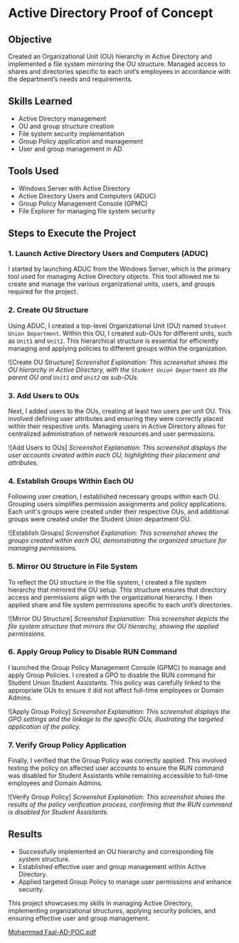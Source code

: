 # Active Directory Proof of Concept

## Objective
Created an Organizational Unit (OU) hierarchy in Active Directory and implemented a file system mirroring the OU structure. Managed access to shares and directories specific to each unit’s employees in accordance with the department’s needs and requirements.

## Skills Learned
- Active Directory management
- OU and group structure creation
- File system security implementation
- Group Policy application and management
- User and group management in AD

## Tools Used
- Windows Server with Active Directory
- Active Directory Users and Computers (ADUC)
- Group Policy Management Console (GPMC)
- File Explorer for managing file system security

## Steps to Execute the Project

### 1. Launch Active Directory Users and Computers (ADUC)
I started by launching ADUC from the Windows Server, which is the primary tool used for managing Active Directory objects. This tool allowed me to create and manage the various organizational units, users, and groups required for the project.

### 2. Create OU Structure
Using ADUC, I created a top-level Organizational Unit (OU) named `Student Union Department`. Within this OU, I created sub-OUs for different units, such as `Unit1` and `Unit2`. This hierarchical structure is essential for efficiently managing and applying policies to different groups within the organization.

![Create OU Structure]
*Screenshot Explanation: This screenshot shows the OU hierarchy in Active Directory, with the `Student Union Department` as the parent OU and `Unit1` and `Unit2` as sub-OUs.*

### 3. Add Users to OUs
Next, I added users to the OUs, creating at least two users per unit OU. This involved defining user attributes and ensuring they were correctly placed within their respective units. Managing users in Active Directory allows for centralized administration of network resources and user permissions.

![Add Users to OUs]
*Screenshot Explanation: This screenshot displays the user accounts created within each OU, highlighting their placement and attributes.*

### 4. Establish Groups Within Each OU
Following user creation, I established necessary groups within each OU. Grouping users simplifies permission assignments and policy applications. Each unit's groups were created under their respective OUs, and additional groups were created under the Student Union department OU.

![Establish Groups]
*Screenshot Explanation: This screenshot shows the groups created within each OU, demonstrating the organized structure for managing permissions.*

### 5. Mirror OU Structure in File System
To reflect the OU structure in the file system, I created a file system hierarchy that mirrored the OU setup. This structure ensures that directory access and permissions align with the organizational hierarchy. I then applied share and file system permissions specific to each unit’s directories.

![Mirror OU Structure]
*Screenshot Explanation: This screenshot depicts the file system structure that mirrors the OU hierarchy, showing the applied permissions.*

### 6. Apply Group Policy to Disable RUN Command
I launched the Group Policy Management Console (GPMC) to manage and apply Group Policies. I created a GPO to disable the RUN command for Student Union Student Assistants. This policy was carefully linked to the appropriate OUs to ensure it did not affect full-time employees or Domain Admins.

![Apply Group Policy]
*Screenshot Explanation: This screenshot displays the GPO settings and the linkage to the specific OUs, illustrating the targeted application of the policy.*

### 7. Verify Group Policy Application
Finally, I verified that the Group Policy was correctly applied. This involved testing the policy on affected user accounts to ensure the RUN command was disabled for Student Assistants while remaining accessible to full-time employees and Domain Admins.

![Verify Group Policy]
*Screenshot Explanation: This screenshot shows the results of the policy verification process, confirming that the RUN command is disabled for Student Assistants.*

## Results
- Successfully implemented an OU hierarchy and corresponding file system structure.
- Established effective user and group management within Active Directory.
- Applied targeted Group Policy to manage user permissions and enhance security.

This project showcases my skills in managing Active Directory, implementing organizational structures, applying security policies, and ensuring effective user and group management.

[Mohammad Faal-AD-POC.pdf](https://github.com/user-attachments/files/15773827/Mohammad.Faal-AD-POC.pdf)
